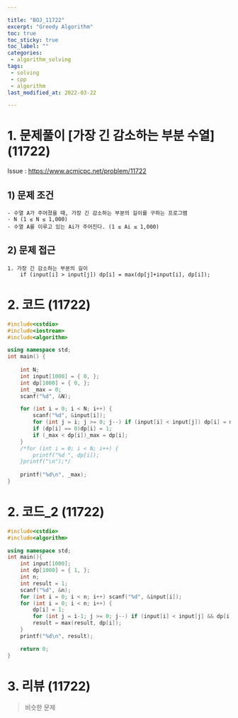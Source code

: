 ```yaml
---

title: "BOJ_11722"  
excerpt: "Greedy Algorithm"  
toc: true  
toc_sticky: true  
toc_label: ""  
categories:  
 - algorithm_solving  
tags:  
 - solving  
 - cpp  
 - algorithm
last_modified_at: 2022-03-22

---
```



# 1. 문제풀이 [가장 긴 감소하는 부분 수열] (11722)
Issue : <https://www.acmicpc.net/problem/11722>
## 1) 문제 조건
	- 수열 A가 주어졌을 때, 가장 긴 감소하는 부분의 길이를 구하는 프로그램
	- N (1 ≤ N ≤ 1,000)
	- 수열 A를 이루고 있는 Ai가 주어진다. (1 ≤ Ai ≤ 1,000)

## 2)  문제 접근
	1. 가장 긴 감소하는 부분의 길이
		if (input[i] > input[j]) dp[i] = max(dp[j]+input[i], dp[i]);

# 2. 코드  (11722)

```cpp
#include<cstdio>
#include<iostream>
#include<algorithm>

using namespace std;
int main() {
	
	int N;
	int input[1000] = { 0, };
	int dp[1000] = { 0, };
	int _max = 0;
	scanf("%d", &N);

	for (int i = 0; i < N; i++) {
		scanf("%d", &input[i]);
		for (int j = i; j >= 0; j--) if (input[i] < input[j]) dp[i] = max(dp[j]+1, dp[i]);
		if (dp[i] == 0)dp[i] = 1;
		if (_max < dp[i])_max = dp[i];
	}
	/*for (int i = 0; i < N; i++) {
		printf("%d ", dp[i]);
	}printf("\n");*/
	
	printf("%d\n", _max);
}
```
# 2. 코드_2  (11722)

```cpp
#include<cstdio>
#include<algorithm>

using namespace std;
int main(){
	int input[1000];
	int dp[1000] = { 1, };
	int n;
	int result = 1;
	scanf("%d", &n);
	for (int i = 0; i < n; i++) scanf("%d", &input[i]);
	for (int i = 0; i < n; i++) {
		dp[i] = 1;
		for (int j = i-1; j >= 0; j--) if (input[i] < input[j] && dp[i] <= dp[j]+1) dp[i] = dp[j]+1;
		result = max(result, dp[i]);
	}
	printf("%d\n", result);

	return 0;
}

```
# 3. 리뷰 (11722)

>	 비슷한 문제
